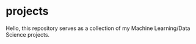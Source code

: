 # projects
Hello, this repository serves as a collection of my Machine Learning/Data Science projects. 

